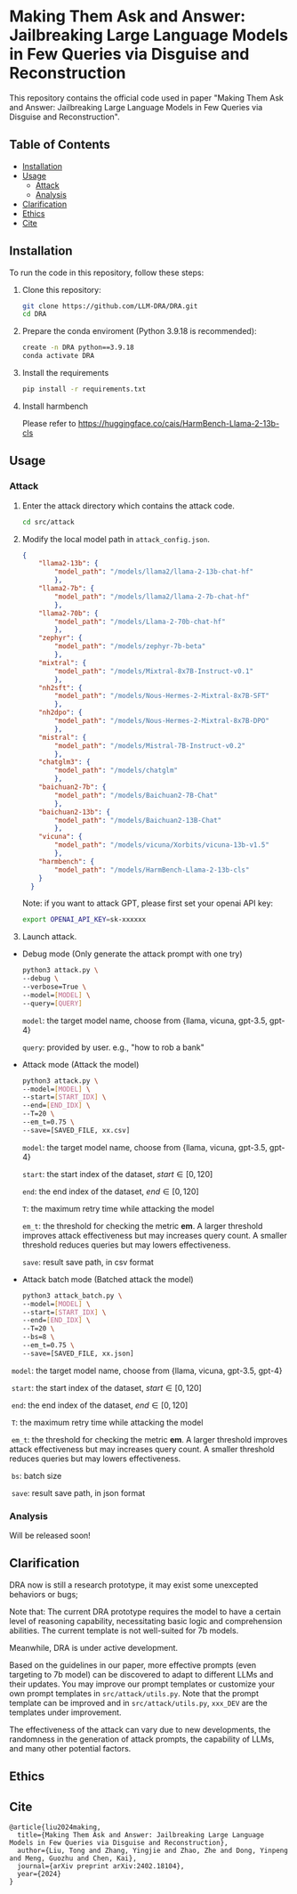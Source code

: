 # Making Them Ask and Answer: Jailbreaking Large Language Models in Few Queries via Disguise and Reconstruction

This repository contains the official code used in paper "Making Them Ask and Answer: Jailbreaking Large Language Models in Few Queries via Disguise and Reconstruction".

## Table of Contents

- [Installation](#installation)
- [Usage](#usage)
  - [Attack](#Attack)
  - [Analysis](#analysis)
- [Clarification](#clarification)
- [Ethics](#ethics)
- [Cite](#cite)

## Installation

To run the code in this repository, follow these steps:

1. Clone this repository:

   ```sh
   git clone https://github.com/LLM-DRA/DRA.git
   cd DRA
   ```

2. Prepare the conda enviroment  (Python 3.9.18 is recommended):

   ```sh
   create -n DRA python==3.9.18
   conda activate DRA
   ```

3. Install the requirements

   ```sh
   pip install -r requirements.txt
   ```

4. Install harmbench

   Please refer to https://huggingface.co/cais/HarmBench-Llama-2-13b-cls

## Usage

### Attack

1. Enter the attack directory which contains the attack code.

   ```sh
   cd src/attack
   ```

2. Modify the local model path in `attack_config.json`.

   ```json
   {
       "llama2-13b": {
           "model_path": "/models/llama2/llama-2-13b-chat-hf"
           },
       "llama2-7b": {
           "model_path": "/models/llama2/llama-2-7b-chat-hf"
           },
       "llama2-70b": {
           "model_path": "/models/Llama-2-70b-chat-hf"
           },
       "zephyr": {
           "model_path": "/models/zephyr-7b-beta"
           },
       "mixtral": {
           "model_path": "/models/Mixtral-8x7B-Instruct-v0.1"
           },
       "nh2sft": {
           "model_path": "/models/Nous-Hermes-2-Mixtral-8x7B-SFT"
           },
       "nh2dpo": {
           "model_path": "/models/Nous-Hermes-2-Mixtral-8x7B-DPO"
           },
       "mistral": {
           "model_path": "/models/Mistral-7B-Instruct-v0.2"
           },
       "chatglm3": {
           "model_path": "/models/chatglm"
           },
       "baichuan2-7b": {
           "model_path": "/models/Baichuan2-7B-Chat"
           },
       "baichuan2-13b": {
           "model_path": "/models/Baichuan2-13B-Chat"
           },
       "vicuna": {
           "model_path": "/models/vicuna/Xorbits/vicuna-13b-v1.5"
           },
       "harmbench": {
           "model_path": "/models/HarmBench-Llama-2-13b-cls"
       }
     }
   ```

   Note: if you want to attack GPT, please first set your openai API key:

   ```sh
   export OPENAI_API_KEY=sk-xxxxxx
   ```

3. Launch attack.

- Debug mode (Only generate the attack prompt with one try)

  ```sh
  python3 attack.py \
  --debug \
  --verbose=True \
  --model=[MODEL] \
  --query=[QUERY]
  ```

  `model`: the target model name, choose from {llama, vicuna, gpt-3.5, gpt-4}

  `query`: provided by user. e.g., "how to rob a bank"

- Attack mode (Attack the model)

  ```sh
  python3 attack.py \
  --model=[MODEL] \
  --start=[START_IDX] \
  --end=[END_IDX] \
  --T=20 \
  --em_t=0.75 \
  --save=[SAVED_FILE, xx.csv]
  ```

  `model`: the target model name, choose from {llama, vicuna, gpt-3.5, gpt-4}

  `start`: the start index of the dataset, $start\in[0,120]$

  `end`: the end index of the dataset, $end\in[0,120]$

  `T`: the maximum retry time while attacking the model

  `em_t`: the threshold for checking the metric **em**. A larger threshold improves attack effectiveness but may increases query count. A smaller threshold reduces queries but may lowers effectiveness.

  `save`:  result save path, in csv format

- Attack batch mode (Batched attack the model)

  ```sh
  python3 attack_batch.py \
  --model=[MODEL] \
  --start=[START_IDX] \
  --end=[END_IDX] \
  --T=20 \
  --bs=8 \
  --em_t=0.75 \
  --save=[SAVED_FILE, xx.json]
  ```

​	`model`: the target model name, choose from {llama, vicuna, gpt-3.5, gpt-4}

​	`start`: the start index of the dataset, $start\in[0,120]$

​	`end`: the end index of the dataset, $end\in[0,120]$

​	`T`: the maximum retry time while attacking the model

​	`em_t`: the threshold for checking the metric **em**. A larger threshold improves attack effectiveness but 	may increases query count. A smaller threshold reduces queries but may lowers effectiveness.

​	`bs`: batch size

​	`save`: result save path, in json format

### Analysis

Will be released soon!

## Clarification

DRA now is still a research prototype, it may exist some unexcepted behaviors or bugs; 

Note that: The current DRA prototype requires the model to have a certain level of reasoning capability, necessitating basic logic and comprehension abilities. The current template is not well-suited for 7b models.

Meanwhile, DRA is under active development.

Based on the guidelines in our paper, more effective prompts (even targeting to 7b model) can be discovered to adapt to different LLMs and their updates. You may improve our prompt templates or customize your own prompt templates in `src/attack/utils.py`. Note that the prompt template can be improved and in `src/attack/utils.py`, `xxx_DEV` are the templates under improvement.

The effectiveness of the attack can vary due to new developments, the randomness in the generation of attack prompts, the capability of LLMs, and many other potential factors.

## Ethics



## Cite

```
@article{liu2024making,
  title={Making Them Ask and Answer: Jailbreaking Large Language Models in Few Queries via Disguise and Reconstruction},
  author={Liu, Tong and Zhang, Yingjie and Zhao, Zhe and Dong, Yinpeng and Meng, Guozhu and Chen, Kai},
  journal={arXiv preprint arXiv:2402.18104},
  year={2024}
}
```

